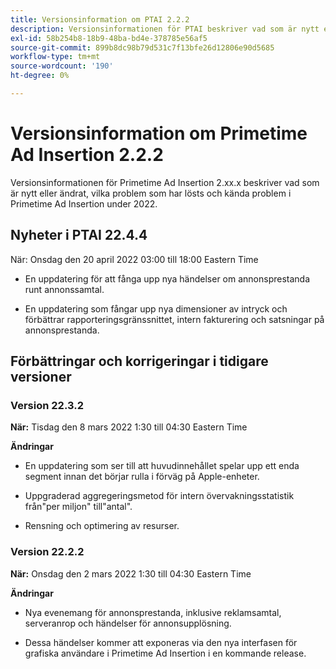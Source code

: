 ```yaml
---
title: Versionsinformation om PTAI 2.2.2
description: Versionsinformationen för PTAI beskriver vad som är nytt eller ändrat, de lösta och kända problemen i Primetime Ad Insertion under 2022.
exl-id: 58b254b8-18b9-48ba-bd4e-378785e56af5
source-git-commit: 899b8dc98b79d531c7f13bfe26d12806e90d5685
workflow-type: tm+mt
source-wordcount: '190'
ht-degree: 0%

---
```


# Versionsinformation om Primetime Ad Insertion 2.2.2

Versionsinformationen för Primetime Ad Insertion 2.xx.x beskriver vad som är nytt eller ändrat, vilka problem som har lösts och kända problem i Primetime Ad Insertion under 2022.

## Nyheter i PTAI 22.4.4

När: Onsdag den 20 april 2022 03:00 till 18:00 Eastern Time

* En uppdatering för att fånga upp nya händelser om annonsprestanda runt annonssamtal.

* En uppdatering som fångar upp nya dimensioner av intryck och förbättrar rapporteringsgränssnittet, intern fakturering och satsningar på annonsprestanda.

## Förbättringar och korrigeringar i tidigare versioner

### Version 22.3.2

**När:** Tisdag den 8 mars 2022 1:30 till 04:30 Eastern Time

**Ändringar**

* En uppdatering som ser till att huvudinnehållet spelar upp ett enda segment innan det börjar rulla i förväg på Apple-enheter.

* Uppgraderad aggregeringsmetod för intern övervakningsstatistik från&quot;per miljon&quot; till&quot;antal&quot;.

* Rensning och optimering av resurser.

### Version 22.2.2

**När:** Onsdag den 2 mars 2022 1:30 till 04:30 Eastern Time

**Ändringar**

* Nya evenemang för annonsprestanda, inklusive reklamsamtal, serveranrop och händelser för annonsupplösning.

* Dessa händelser kommer att exponeras via den nya interfasen för grafiska användare i Primetime Ad Insertion i en kommande release.

